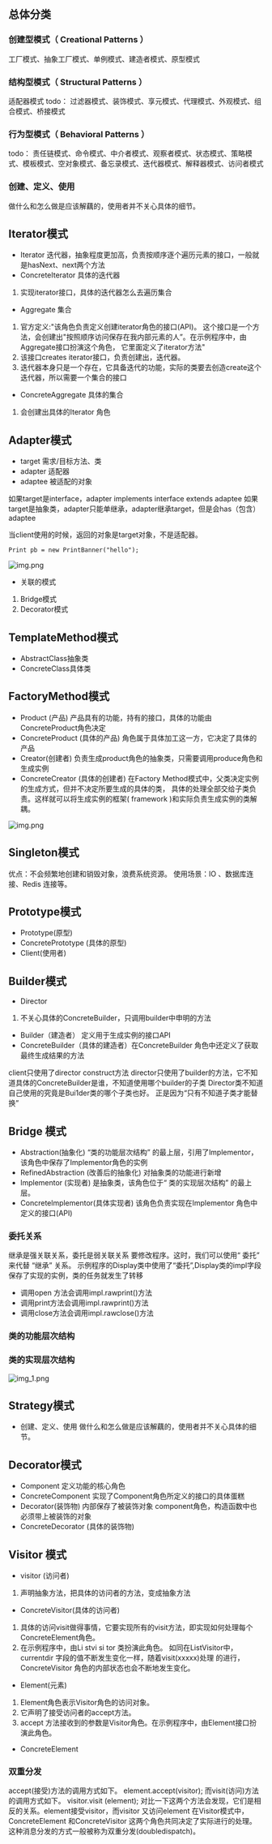 ## 总体分类

### 创建型模式（ Creational Patterns ）
工厂模式、抽象工厂模式、单例模式、建造者模式、原型模式

### 结构型模式（ Structural Patterns ）
适配器模式
todo：
过滤器模式、装饰模式、享元模式、代理模式、外观模式、组合模式、桥接模式

### 行为型模式（ Behavioral Patterns ）
todo：
责任链模式、命令模式、中介者模式、观察者模式、状态模式、策略模式、模板模式、空对象模式、备忘录模式、迭代器模式、解释器模式、访问者模式

### 创建、定义、使用
做什么和怎么做是应该解藕的，使用者并不关心具体的细节。

## Iterator模式 
- Iterator 迭代器，抽象程度更加高，负责按顺序逐个遍历元素的接口，一般就是hasNext、next两个方法
- ConcreteIterator 具体的迭代器
1. 实现iterator接口，具体的迭代器怎么去遍历集合
- Aggregate 集合
1. 官方定义:"该角色负责定义创建iterator角色的接口(API)。
这个接口是一个方法，会创建出"按照顺序访问保存在我内部元素的人”。在示例程序中，由Aggregate接口扮演这个角色，
它里面定义了iterator方法"
2. 该接口creates iterator接口，负责创建出，迭代器。
3. 迭代器本身只是一个存在，它具备迭代的功能，实际的类要去创造create这个迭代器，所以需要一个集合的接口
- ConcreteAggregate 具体的集合
1. 会创建出具体的Iterator 角色


## Adapter模式
- target 需求/目标方法、类
- adapter 适配器
- adaptee 被适配的对象

如果target是interface，adapter implements interface extends adaptee
如果target是抽象类，adapter只能单继承，adapter继承target，但是会has（包含）adaptee

当client使用的时候，返回的对象是target对象，不是适配器。
```
Print pb = new PrintBanner("hello");
```
![img.png](image/img.png)

- 关联的模式
1. Bridge模式
2. Decorator模式

## TemplateMethod模式
- AbstractClass抽象类
- ConcreteClass具体类

## FactoryMethod模式
- Product (产品) 产品具有的功能，持有的接口，具体的功能由ConcreteProduct角色决定
- ConcreteProduct (具体的产品) 角色属于具体加工这一方，它决定了具体的产品
- Creator(创建者) 负责生成product角色的抽象类，只需要调用produce角色和生成实例
- ConcreteCreator (具体的创建者)
在Factory Method模式中，父类决定实例的生成方式，但并不决定所要生成的具体的类，
具体的处理全部交给子类负责。这样就可以将生成实例的框架( framework )和实际负责生成实例的类解耦。

![img.png](image/img_2.png)

## Singleton模式
优点：不会频繁地创建和销毁对象，浪费系统资源。
使用场景：IO 、数据库连接、Redis 连接等。

## Prototype模式
- Prototype(原型)
- ConcretePrototype (具体的原型)
- Client(使用者)

## Builder模式
- Director 
1. 不关心具体的ConcreteBuilder，只调用builder中申明的方法
- Builder（建造者） 定义用于生成实例的接口API
- ConcreteBuilder（具体的建造者）在ConcreteBuilder 角色中还定义了获取最终生成结果的方法

client只使用了director construct方法
director只使用了builder的方法，它不知道具体的ConcreteBuilder是谁，不知道使用哪个builder的子类
Director类不知道自己使用的究竟是Bui1der类的哪个子类也好。
正是因为“只有不知道子类才能替换” 

## Bridge 模式
- Abstraction(抽象化) “类的功能层次结构” 的最上层，引用了lmplementor，该角色中保存了Implementor角色的实例
- RefinedAbstraction (改善后的抽象化) 对抽象类的功能进行新增
- lmplementor (实现者) 是抽象类，该角色位于“ 类的实现层次结构” 的最上层。
- Concretelmplementor(具体实现者) 该角色负责实现在Implementor 角色中定义的接口(API)

### 委托关系
继承是强关联关系，委托是弱关联关系
要修改程序。这时，我们可以使用“ 委托” 来代替 “继承” 关系。
示例程序的Display类中使用了“委托”,Display类的impl字段保存了实现的实例，类的任务就发生了转移
- 调用open 方法会调用impl.rawprint()方法
- 调用print方法会调用impl.rawprint()方法
- 调用close方法会调用impl.rawclose()方法


### 类的功能层次结构
### 类的实现层次结构
![img_1.png](image/img_1.png)

## Strategy模式
- 创建、定义、使用
做什么和怎么做是应该解藕的，使用者并不关心具体的细节。

## Decorator模式

- Component 定义功能的核心角色
- ConcreteComponent 实现了Component角色所定义的接口的具体蛋糕
- Decorator(装饰物) 内部保存了被装饰对象 component角色，构造函数中也必须带上被装饰的对象
- ConcreteDecorator (具体的装饰物)


## Visitor 模式
- visitor (访问者)
1. 声明抽象方法，把具体的访问者的方法，变成抽象方法
- ConcreteVisitor(具体的访问者)
1. 具体的访问visit做得事情，它要实现所有的visit方法，即实现如何处理每个ConcreteElement角色。
2. 在示例程序中，由Li stvi si tor 类扮演此角色。 如同在ListVisitor中，currentdir 字段的值不断发生变化一样，随着visit(xxxxx)处理 的进行，ConcreteVisitor 角色的内部状态也会不断地发生变化。
- Element(元素)
1. Element角色表示Visitor角色的访问对象。
2. 它声明了接受访问者的accept方法。
3. accept 方法接收到的参数是Visitor角色。在示例程序中，由Element接口扮演此角色。
- ConcreteElement

### 双重分发
accept(接受)方法的调用方式如下。
element.accept(visitor);
而visit(访问)方法的调用方式如下。
visitor.visit (element);
对比一下这两个方法会发现，它们是相反的关系。element接受visitor，而visitor 又访问element
在Visitor模式中，ConcreteElement 和ConcreteVisitor 这两个角色共同决定了实际进行的处理。 
这种消息分发的方式一般被称为双重分发(doubledispatch)。